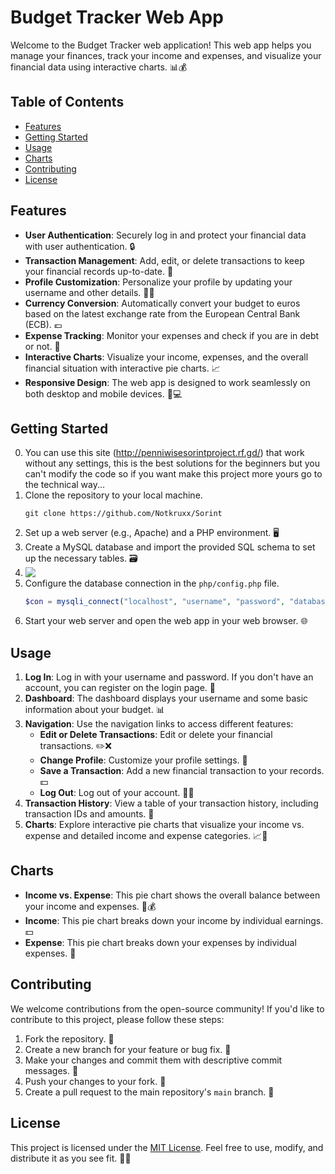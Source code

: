 
# Budget Tracker Web App

Welcome to the Budget Tracker web application! This web app helps you manage your finances, track your income and expenses, and visualize your financial data using interactive charts. 📊💰

## Table of Contents
- [Features](#features)
- [Getting Started](#getting-started)
- [Usage](#usage)
- [Charts](#charts)
- [Contributing](#contributing)
- [License](#license)

## Features
- **User Authentication**: Securely log in and protect your financial data with user authentication. 🔒
- **Transaction Management**: Add, edit, or delete transactions to keep your financial records up-to-date. 🔄
- **Profile Customization**: Personalize your profile by updating your username and other details. 🧑‍💼
- **Currency Conversion**: Automatically convert your budget to euros based on the latest exchange rate from the European Central Bank (ECB). 💶
- **Expense Tracking**: Monitor your expenses and check if you are in debt or not. 💸
- **Interactive Charts**: Visualize your income, expenses, and the overall financial situation with interactive pie charts. 📈
- **Responsive Design**: The web app is designed to work seamlessly on both desktop and mobile devices. 📱💻

## Getting Started
0. You can use this site (http://penniwisesorintproject.rf.gd/) that work without any settings, this is the best solutions for the beginners but you can't modify the code so if you want make this project more yours go to the technical way...
1. Clone the repository to your local machine.
   ```
   git clone https://github.com/Notkruxx/Sorint
   ```
2. Set up a web server (e.g., Apache) and a PHP environment. 🖥️
3. Create a MySQL database and import the provided SQL schema to set up the necessary tables. 🗃️
4. <img src="https://i.imgur.com/e4j4Xrt.png"   
style="float: left; margin-right: 10px;" />
5. Configure the database connection in the `php/config.php` file.
   ```php
   $con = mysqli_connect("localhost", "username", "password", "database_name");
   ```
6. Start your web server and open the web app in your web browser. 🌐

## Usage
1. **Log In**: Log in with your username and password. If you don't have an account, you can register on the login page. 🚪
2. **Dashboard**: The dashboard displays your username and some basic information about your budget. 📊
3. **Navigation**: Use the navigation links to access different features:
   - **Edit or Delete Transactions**: Edit or delete your financial transactions. ✏️❌
   - **Change Profile**: Customize your profile settings. 🔄
   - **Save a Transaction**: Add a new financial transaction to your records. 💵
   - **Log Out**: Log out of your account. 🚶‍♂️
4. **Transaction History**: View a table of your transaction history, including transaction IDs and amounts. 📜
5. **Charts**: Explore interactive pie charts that visualize your income vs. expense and detailed income and expense categories. 📈🍰

## Charts
- **Income vs. Expense**: This pie chart shows the overall balance between your income and expenses. 🥧💰
- **Income**: This pie chart breaks down your income by individual earnings. 💵
- **Expense**: This pie chart breaks down your expenses by individual expenses. 💸

## Contributing
We welcome contributions from the open-source community! If you'd like to contribute to this project, please follow these steps:
1. Fork the repository. 🍴
2. Create a new branch for your feature or bug fix. 🌿
3. Make your changes and commit them with descriptive commit messages. 📝
4. Push your changes to your fork. 🚀
5. Create a pull request to the main repository's `main` branch. 🔄

## License
This project is licensed under the [MIT License](LICENSE). Feel free to use, modify, and distribute it as you see fit. 📜🆓
